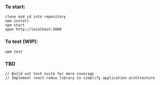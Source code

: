 ### To start:

```
clone and cd into repository
npm install
npm start
open http://localhost:3000
```

### To test (WIP):

```
npm test
```

### TBD

```
// Build out test suite for more coverage
// Implement react-redux library to simplify application architecture
```
